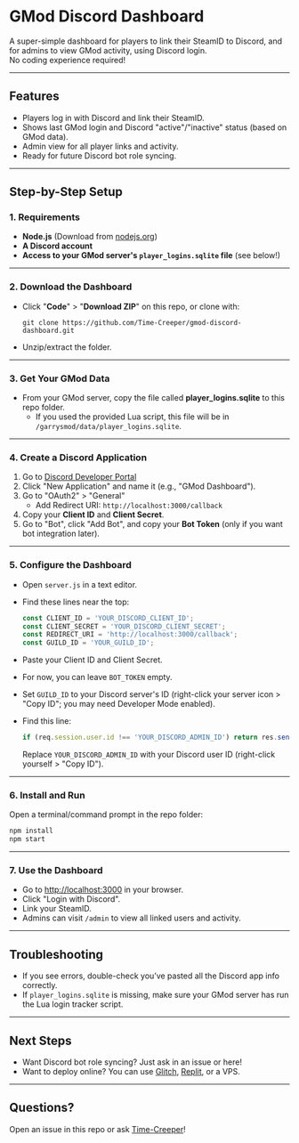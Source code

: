 # GMod Discord Dashboard

A super-simple dashboard for players to link their SteamID to Discord, and for admins to view GMod activity, using Discord login.  
No coding experience required!

---

## Features

- Players log in with Discord and link their SteamID.
- Shows last GMod login and Discord "active"/"inactive" status (based on GMod data).
- Admin view for all player links and activity.
- Ready for future Discord bot role syncing.

---

## Step-by-Step Setup

### 1. Requirements

- **Node.js** (Download from [nodejs.org](https://nodejs.org/))
- **A Discord account**
- **Access to your GMod server's `player_logins.sqlite` file** (see below!)

---

### 2. Download the Dashboard

- Click "**Code**" > "**Download ZIP**" on this repo, or clone with:
  ```
  git clone https://github.com/Time-Creeper/gmod-discord-dashboard.git
  ```
- Unzip/extract the folder.

---

### 3. Get Your GMod Data

- From your GMod server, copy the file called **player_logins.sqlite** to this repo folder.
  - If you used the provided Lua script, this file will be in `/garrysmod/data/player_logins.sqlite`.

---

### 4. Create a Discord Application

1. Go to [Discord Developer Portal](https://discord.com/developers/applications)
2. Click "New Application" and name it (e.g., "GMod Dashboard").
3. Go to "OAuth2" > "General"  
   - Add Redirect URI: `http://localhost:3000/callback`
4. Copy your **Client ID** and **Client Secret**.
5. Go to "Bot", click "Add Bot", and copy your **Bot Token** (only if you want bot integration later).

---

### 5. Configure the Dashboard

- Open `server.js` in a text editor.
- Find these lines near the top:

  ```js
  const CLIENT_ID = 'YOUR_DISCORD_CLIENT_ID';
  const CLIENT_SECRET = 'YOUR_DISCORD_CLIENT_SECRET';
  const REDIRECT_URI = 'http://localhost:3000/callback';
  const GUILD_ID = 'YOUR_GUILD_ID';
  ```
- Paste your Client ID and Client Secret.
- For now, you can leave `BOT_TOKEN` empty.
- Set `GUILD_ID` to your Discord server's ID (right-click your server icon > "Copy ID"; you may need Developer Mode enabled).

- Find this line:
  ```js
  if (req.session.user.id !== 'YOUR_DISCORD_ADMIN_ID') return res.sendStatus(403);
  ```
  Replace `YOUR_DISCORD_ADMIN_ID` with your Discord user ID (right-click yourself > "Copy ID").

---

### 6. Install and Run

Open a terminal/command prompt in the repo folder:

```sh
npm install
npm start
```

---

### 7. Use the Dashboard

- Go to [http://localhost:3000](http://localhost:3000) in your browser.
- Click "Login with Discord".
- Link your SteamID.
- Admins can visit `/admin` to view all linked users and activity.

---

## Troubleshooting

- If you see errors, double-check you’ve pasted all the Discord app info correctly.
- If `player_logins.sqlite` is missing, make sure your GMod server has run the Lua login tracker script.

---

## Next Steps

- Want Discord bot role syncing? Just ask in an issue or here!
- Want to deploy online? You can use [Glitch](https://glitch.com/), [Replit](https://replit.com/), or a VPS.

---

## Questions?

Open an issue in this repo or ask [Time-Creeper](https://github.com/Time-Creeper)!